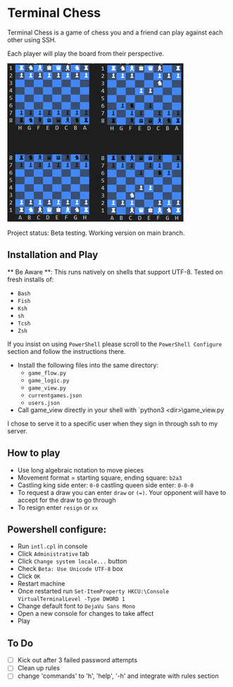 # Terminal Chess

Terminal Chess is a game of chess you and a friend can play against each other
using SSH.

Each player will play the board from their perspective.

<img src="./images/example.png">

Project status: Beta testing. Working version on main branch.


## Installation and Play
** Be Aware **:
This runs natively on shells that support UTF-8. 
Tested on fresh installs of:
* `Bash`
* `Fish`
* `Ksh`
* `sh`
* `Tcsh`
* `Zsh`

If you insist on using `PowerShell` please scroll to the `PowerShell Configure` section and follow the instructions there. 

* Install the following files into the same directory:
  * `game_flow.py`
  * `game_logic.py`
  * `game_view.py`
  * `currentgames.json`
  * `users.json`
* Call game_view directly in your shell with `python3 \<dir\>\\game_view.py

I chose to serve it to a specific user when they sign in through ssh to my server. 

## How to play

* Use long algebraic notation to move pieces
* Movement format = starting square, ending square: `b2a3`
* Castling king side enter: `0-0` castling queen side enter: `0-0-0`
* To request a draw you can enter `draw` or `(=)`. Your opponent will have to 
  accept for the draw to go through
* To resign enter `resign` or `xx`

## Powershell configure:

* Run `intl.cpl` in console
* Click `Administrative` tab
* Click `Change system locale...` button
* Check `Beta: Use Unicode UTF-8` box
* Click `OK`
* Restart machine
* Once restarted run `Set-ItemProperty HKCU:\Console VirtualTerminalLevel -Type DWORD 1`
* Change default font to `DejaVu Sans Mono`
* Open a new console for changes to take affect
* Play

## To Do

- [ ] Kick out after 3 failed password attempts
- [ ] Clean up rules
- [ ] change 'commands' to 'h', 'help', '-h' and integrate with rules section